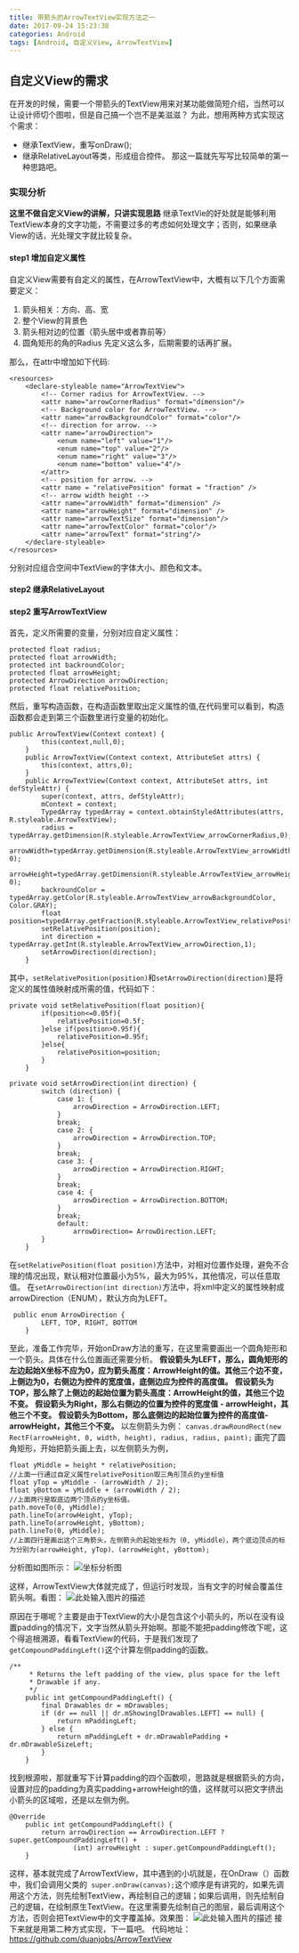 ```yaml
---
title: 带箭头的ArrowTextView实现方法之一
date: 2017-09-24 15:23:38
categories: Android
tags: [Android, 自定义View, ArrowTextView]
---
```

## 自定义View的需求

在开发的时候，需要一个带箭头的TextView用来对某功能做简短介绍，当然可以让设计师切个图啦，但是自己搞一个岂不是美滋滋？
为此，想用两种方式实现这个需求：

 - 继承TextView，重写onDraw();
 - 继承RelativeLayout等类，形成组合控件。
那这一篇就先写写比较简单的第一种思路吧。

 
### 实现分析
**这里不做自定义View的讲解，只讲实现思路**
继承TextVie的好处就是能够利用TextView本身的文字功能，不需要过多的考虑如何处理文字；否则，如果继承View的话，光处理文字就比较复杂。
#### step1 增加自定义属性
自定义View需要有自定义的属性，在ArrowTextView中，大概有以下几个方面需要定义：

 1. 箭头相关：方向、高、宽
 2. 整个View的背景色
 3. 箭头相对边的位置（箭头居中或者靠前等）
 4. 圆角矩形的角的Radius
先定义这么多，后期需要的话再扩展。

那么，在attr中增加如下代码:
```
<resources>
    <declare-styleable name="ArrowTextView">
        <!-- Corner radius for ArrowTextView. -->
        <attr name="arrowCornerRadius" format="dimension"/>
        <!-- Background color for ArrowTextView. -->
        <attr name="arrowBackgroundColor" format="color"/>
        <!-- direction for arrow. -->
        <attr name="arrowDirection">
            <enum name="left" value="1"/>
            <enum name="top" value="2"/>
            <enum name="right" value="3"/>
            <enum name="bottom" value="4"/>
        </attr>
        <!-- position for arrow. -->
        <attr name = "relativePosition" format = "fraction" />
        <!-- arrow width height -->
        <attr name="arrowWidth" format="dimension" />
        <attr name="arrowHeight" format="dimension" />
        <attr name="arrowTextSize" format="dimension"/>
        <attr name="arrowTextColor" format="color"/>
        <attr name="arrowText" format="string"/>
    </declare-styleable>
</resources>
```
分别对应组合空间中TextView的字体大小、颜色和文本。

#### step2 继承RelativeLayout



#### step2 重写ArrowTextView
首先，定义所需要的变量，分别对应自定义属性：
```
protected float radius;
protected float arrowWidth;
protected int backroundColor;
protected float arrowHeight;
protected ArrowDirection arrowDirection;
protected float relativePosition;
```
然后，重写构造函数，在构造函数里取出定义属性的值,在代码里可以看到，构造函数都会走到第三个函数里进行变量的初始化。
```
public ArrowTextView(Context context) {
        this(context,null,0);
    }
    public ArrowTextView(Context context, AttributeSet attrs) {
        this(context, attrs,0);
    }
    public ArrowTextView(Context context, AttributeSet attrs, int defStyleAttr) {
        super(context, attrs, defStyleAttr);
        mContext = context;
        TypedArray typedArray = context.obtainStyledAttributes(attrs, R.styleable.ArrowTextView);
        radius = typedArray.getDimension(R.styleable.ArrowTextView_arrowCornerRadius,0);
        arrowWidth=typedArray.getDimension(R.styleable.ArrowTextView_arrowWidth, 0);
        arrowHeight=typedArray.getDimension(R.styleable.ArrowTextView_arrowHeight, 0);
        backroundColor = typedArray.getColor(R.styleable.ArrowTextView_arrowBackgroundColor, Color.GRAY);
        float position=typedArray.getFraction(R.styleable.ArrowTextView_relativePosition,1,1,0.3f);
        setRelativePosition(position);
        int direction = typedArray.getInt(R.styleable.ArrowTextView_arrowDirection,1);
        setArrowDirection(direction);
    }
```
其中，`setRelativePosition(position)`和`setArrowDirection(direction)`是将定义的属性值映射成所需的值，代码如下：
```
private void setRelativePosition(float position){
        if(position<=0.05f){
            relativePosition=0.5f;
        }else if(position>0.95f){
            relativePosition=0.95f;
        }else{
            relativePosition=position;
        }
    }

private void setArrowDirection(int direction) {
        switch (direction) {
            case 1: {
                arrowDirection = ArrowDirection.LEFT;
            }
            break;
            case 2: {
                arrowDirection = ArrowDirection.TOP;
            }
            break;
            case 3: {
                arrowDirection = ArrowDirection.RIGHT;
            }
            break;
            case 4: {
                arrowDirection = ArrowDirection.BOTTOM;
            }
            break;
            default:
                arrowDirection= ArrowDirection.LEFT;
        }
    }
```
在`setRelativePosition(float position)`方法中，对相对位置作处理，避免不合理的情况出现，默认相对位置最小为5%，最大为95%，其他情况，可以任意取值。
在`setArrowDirection(int direction)`方法中，将xml中定义的属性映射成arrowDirection（ENUM），默认方向为LEFT。
```
 public enum ArrowDirection {
        LEFT, TOP, RIGHT, BOTTOM
    }
```
至此，准备工作完毕，开始onDraw方法的重写，在这里需要画出一个圆角矩形和一个箭头。具体在什么位置画还需要分析。
**假设箭头为LEFT，那么，圆角矩形的左边起始X坐标不应为0，应为箭头高度：ArrowHeight的值。其他三个边不变，上侧边为0，右侧边为控件的宽度值，底侧边应为控件的高度值。**
**假设箭头为TOP，那么除了上侧边的起始位置为箭头高度：ArrowHeight的值，其他三个边不变。**
**假设箭头为Right，那么右侧边的位置为控件的宽度值 - arrowHeight，其他三个不变。**
**假设箭头为Bottom，那么底侧边的起始位置为控件的高度值-arrowHeight，其他三个不变。**
以左侧箭头为例：
`canvas.drawRoundRect(new RectF(arrowHeight, 0, width, height), radius, radius, paint);`
画完了圆角矩形，开始把箭头画上去，以左侧箭头为例，
```
float yMiddle = height * relativePosition;
//上面一行通过自定义属性relativePosition取三角形顶点的y坐标值
float yTop = yMiddle - (arrowWidth / 2);
float yBottom = yMiddle + (arrowWidth / 2);
//上面两行是取底边两个顶点的y坐标值。
path.moveTo(0, yMiddle);
path.lineTo(arrowHeight, yTop);
path.lineTo(arrowHeight, yBottom);
path.lineTo(0, yMiddle);
//上面四行是画出这个三角箭头，左侧箭头的起始坐标为（0, yMiddle），两个底边顶点的标为分别为(arrowHeight, yTop)、(arrowHeight, yBottom);
```
分析图如图所示：
![坐标分析图][1]

这样，ArrowTextView大体就完成了，但运行时发现，当有文字的时候会覆盖住箭头啊。看图：
![此处输入图片的描述][2]

原因在于哪呢？主要是由于TextView的大小是包含这个小箭头的，所以在没有设置padding的情况下，文字当然从箭头开始啊。那能不能把padding修改下呢，这个得追根溯源，看看TextView的代码，于是我们发现了`getCompoundPaddingLeft()`这个计算左侧padding的函数。
```
/**
     * Returns the left padding of the view, plus space for the left
     * Drawable if any.
     */
    public int getCompoundPaddingLeft() {
        final Drawables dr = mDrawables;
        if (dr == null || dr.mShowing[Drawables.LEFT] == null) {
            return mPaddingLeft;
        } else {
            return mPaddingLeft + dr.mDrawablePadding + dr.mDrawableSizeLeft;
        }
    }
```
找到根源啦，那就重写下计算padding的四个函数呗，思路就是根据箭头的方向，设置对应的padding为真实padding+arrowHeight的值，这样就可以把文字挤出小箭头的区域啦，还是以左侧为例。
```
@Override
    public int getCompoundPaddingLeft() {
        return arrowDirection == ArrowDirection.LEFT ? super.getCompoundPaddingLeft() +
                (int) arrowHeight : super.getCompoundPaddingLeft();
    }
```

这样，基本就完成了ArrowTextView，其中遇到的小坑就是，在OnDraw（）函数中，我们会调用父类的` super.onDraw(canvas);`这个顺序是有讲究的，如果先调用这个方法，则先绘制TextView，再绘制自己的逻辑；如果后调用，则先绘制自己的逻辑，在绘制原生TextView。在这里需要先绘制自己的图层，最后调用这个方法，否则会把TextView中的文字覆盖掉。效果图：
![此处输入图片的描述][3]
接下来就是用第二种方式实现，下一篇吧。
代码地址：https://github.com/duanjobs/ArrowTextView


  [1]: http://oi5p36v0h.bkt.clouddn.com/fenxibiaozuo.png
  [2]: http://oi5p36v0h.bkt.clouddn.com/layout-2016-12-14-114446.png
  [3]: http://oi5p36v0h.bkt.clouddn.com/QQ20161214-0@2x.png
